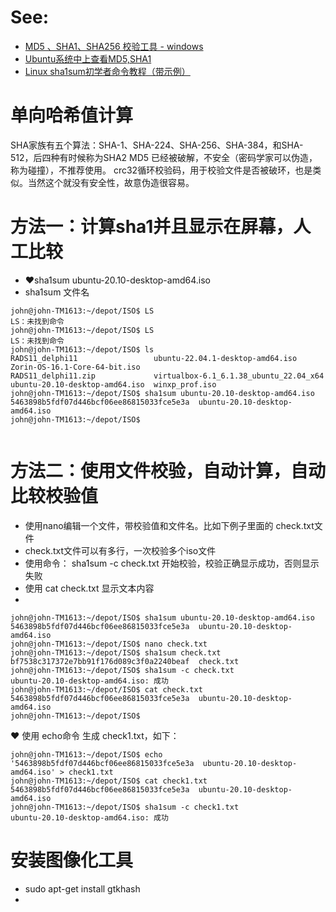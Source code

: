 # See:
- [MD5 、SHA1、SHA256 校验工具 - windows](https://zhuanlan.zhihu.com/p/388383489)
- [Ubuntu系统中上查看MD5,SHA1](https://blog.csdn.net/qq_30552993/article/details/50487197)
- [Linux sha1sum初学者命令教程（带示例）](https://www.howtoing.com/linux-sha1sum-command)

# 单向哈希值计算
  
  SHA家族有五个算法：SHA-1、SHA-224、SHA-256、SHA-384，和SHA-512，后四种有时候称为SHA2
  MD5 已经被破解，不安全（密码学家可以伪造，称为碰撞），不推荐使用。
  crc32循环校验码，用于校验文件是否被破环，也是类似。当然这个就没有安全性，故意伪造很容易。
  
  # 方法一：计算sha1并且显示在屏幕，人工比较
  - ❤️sha1sum ubuntu-20.10-desktop-amd64.iso
  - sha1sum 文件名
  ```
john@john-TM1613:~/depot/ISO$ LS
LS：未找到命令
john@john-TM1613:~/depot/ISO$ LS
LS：未找到命令
john@john-TM1613:~/depot/ISO$ ls
RADS11_delphi11                 ubuntu-22.04.1-desktop-amd64.iso        Zorin-OS-16.1-Core-64-bit.iso
RADS11_delphi11.zip             virtualbox-6.1_6.1.38_ubuntu_22.04_x64
ubuntu-20.10-desktop-amd64.iso  winxp_prof.iso
john@john-TM1613:~/depot/ISO$ sha1sum ubuntu-20.10-desktop-amd64.iso 
5463898b5fdf07d446bcf06ee86815033fce5e3a  ubuntu-20.10-desktop-amd64.iso
john@john-TM1613:~/depot/ISO$ 
 

```

# 方法二：使用文件校验，自动计算，自动比较校验值
- 使用nano编辑一个文件，带校验值和文件名。比如下例子里面的 check.txt文件
-  check.txt文件可以有多行，一次校验多个iso文件
-  使用命令： sha1sum -c check.txt 开始校验，校验正确显示成功，否则显示失败
-  使用 cat check.txt 显示文本内容
-  

```
john@john-TM1613:~/depot/ISO$ sha1sum ubuntu-20.10-desktop-amd64.iso 
5463898b5fdf07d446bcf06ee86815033fce5e3a  ubuntu-20.10-desktop-amd64.iso
john@john-TM1613:~/depot/ISO$ nano check.txt
john@john-TM1613:~/depot/ISO$ sha1sum check.txt
bf7538c317372e7bb91f176d089c3f0a2240beaf  check.txt
john@john-TM1613:~/depot/ISO$ sha1sum -c check.txt
ubuntu-20.10-desktop-amd64.iso: 成功
john@john-TM1613:~/depot/ISO$ cat check.txt
5463898b5fdf07d446bcf06ee86815033fce5e3a  ubuntu-20.10-desktop-amd64.iso
john@john-TM1613:~/depot/ISO$ 

```

:heart: 使用 echo命令 生成  check1.txt，如下：
```
john@john-TM1613:~/depot/ISO$ echo '5463898b5fdf07d446bcf06ee86815033fce5e3a  ubuntu-20.10-desktop-amd64.iso' > check1.txt
john@john-TM1613:~/depot/ISO$ cat check1.txt
5463898b5fdf07d446bcf06ee86815033fce5e3a  ubuntu-20.10-desktop-amd64.iso
john@john-TM1613:~/depot/ISO$ sha1sum -c check1.txt 
ubuntu-20.10-desktop-amd64.iso: 成功

```

# 安装图像化工具
- sudo apt-get install gtkhash
- 
